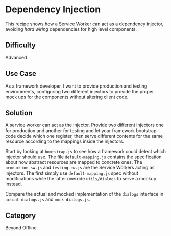 # Dependency Injection
This recipe shows how a Service Worker can act as a dependency injector, avoiding _hard wiring_ dependencies for high level components.

## Difficulty
Advanced

## Use Case
As a framework developer, I want to provide production and testing environments, configuring two different injectors to provide the proper mock ups for the components without altering client code.

## Solution
A service worker can act as the injector. Provide two different injectors one for production and another for testing and let your framework bootstrap code decide which one register, then serve different contents for the same resource according to the mappings inside the injectors.

Start by looking at `bootstrap.js` to see how a framework could detect which injector should use. The file `default-mapping.js` contains the specification about how abstract resources are mapped to concrete ones. The `production-sw.js` and `testing-sw.js` are the Service Workers acting as injectors. The first simply use `default-mapping.js` spec without modifications while the latter override `utils/dialogs` to serve a mockup instead.

Compare the actual and mocked implementation of the `dialogs` interface in `actual-dialogs.js` and `mock-dialogs.js`.

## Category
Beyond Offline
